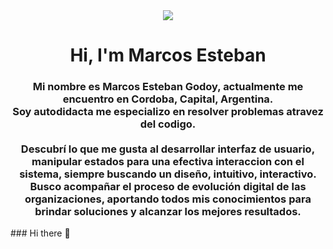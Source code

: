   
  <div id="header" align="center">
          <img src="https://media.giphy.com/media/QNFhOolVeCzPQ2Mx85/giphy.gif" width"200" />
        <h1 align="center">Hi, I'm Marcos Esteban</h1>
        <h3 align="center">
         <p align ="center">
                Mi nombre es Marcos Esteban Godoy, actualmente me encuentro en Cordoba, Capital, Argentina.<br/>
                Soy autodidacta me especializo en resolver problemas atravez del codigo.<br/><br/>
                Descubrí lo que me gusta al desarrollar interfaz de usuario, manipular estados para una efectiva interaccion con el sistema, siempre buscando un diseño, intuitivo, interactivo.<br/>
                Busco acompañar el proceso de evolución digital de las organizaciones, aportando todos mis conocimientos para brindar soluciones y alcanzar los mejores resultados.</p></h3>

</div>
### Hi there 👋

<!--
**MarcosGodoydevelopped/MarcosGodoydevelopped** is a ✨ _special_ ✨ repository because its `README.md` (this file) appears on your GitHub profile.

Here are some ideas to get you started:

- 🔭 I’m currently working on ...
- 🌱 I’m currently learning ...
- 👯 I’m looking to collaborate on ...
- 🤔 I’m looking for help with ...
- 💬 Ask me about ...
- 📫 How to reach me: ...
- 😄 Pronouns: ...
- ⚡ Fun fact: ...
-->
